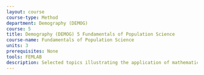 ```yaml
---
layout: course 
course-type: Method
department: Demography (DEMOG)
course: 5
title: Demography (DEMOG) 5 Fundamentals of Population Science
course-name: Fundamentals of Population Science
units: 3
prerequisites: None
tools: FEMLAB
description: Selected topics illustrating the application of mathematics to economic theory. This course is intended for upper-division students in Mathematics, Statistics, the Physical Sciences, and Engineering, and for economics majors with adequate mathematical preparation. No economic background is required.
---
```

